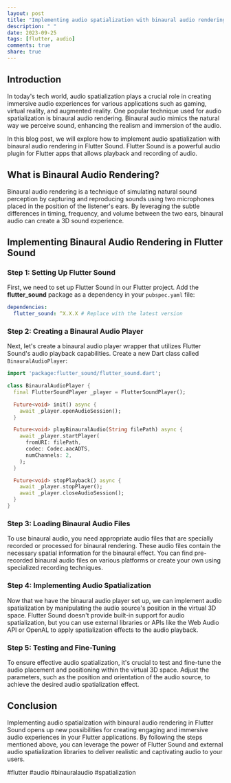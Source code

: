```yaml
---
layout: post
title: "Implementing audio spatialization with binaural audio rendering in Flutter Sound"
description: " "
date: 2023-09-25
tags: [flutter, audio]
comments: true
share: true
---
```


## Introduction
In today's tech world, audio spatialization plays a crucial role in creating immersive audio experiences for various applications such as gaming, virtual reality, and augmented reality. One popular technique used for audio spatialization is binaural audio rendering. Binaural audio mimics the natural way we perceive sound, enhancing the realism and immersion of the audio.

In this blog post, we will explore how to implement audio spatialization with binaural audio rendering in Flutter Sound. Flutter Sound is a powerful audio plugin for Flutter apps that allows playback and recording of audio.

## What is Binaural Audio Rendering?
Binaural audio rendering is a technique of simulating natural sound perception by capturing and reproducing sounds using two microphones placed in the position of the listener's ears. By leveraging the subtle differences in timing, frequency, and volume between the two ears, binaural audio can create a 3D sound experience.

## Implementing Binaural Audio Rendering in Flutter Sound

### Step 1: Setting Up Flutter Sound
First, we need to set up Flutter Sound in our Flutter project. Add the **flutter_sound** package as a dependency in your `pubspec.yaml` file:

```yaml
dependencies:
  flutter_sound: ^X.X.X # Replace with the latest version
```

### Step 2: Creating a Binaural Audio Player
Next, let's create a binaural audio player wrapper that utilizes Flutter Sound's audio playback capabilities. Create a new Dart class called `BinauralAudioPlayer`:

```dart
import 'package:flutter_sound/flutter_sound.dart';

class BinauralAudioPlayer {
  final FlutterSoundPlayer _player = FlutterSoundPlayer();

  Future<void> init() async {
    await _player.openAudioSession();
  }

  Future<void> playBinauralAudio(String filePath) async {
    await _player.startPlayer(
      fromURI: filePath,
      codec: Codec.aacADTS,
      numChannels: 2,
    );
  }

  Future<void> stopPlayback() async {
    await _player.stopPlayer();
    await _player.closeAudioSession();
  }
}
```

### Step 3: Loading Binaural Audio Files
To use binaural audio, you need appropriate audio files that are specially recorded or processed for binaural rendering. These audio files contain the necessary spatial information for the binaural effect. You can find pre-recorded binaural audio files on various platforms or create your own using specialized recording techniques.

### Step 4: Implementing Audio Spatialization
Now that we have the binaural audio player set up, we can implement audio spatialization by manipulating the audio source's position in the virtual 3D space. Flutter Sound doesn't provide built-in support for audio spatialization, but you can use external libraries or APIs like the Web Audio API or OpenAL to apply spatialization effects to the audio playback.

### Step 5: Testing and Fine-Tuning
To ensure effective audio spatialization, it's crucial to test and fine-tune the audio placement and positioning within the virtual 3D space. Adjust the parameters, such as the position and orientation of the audio source, to achieve the desired audio spatialization effect.

## Conclusion
Implementing audio spatialization with binaural audio rendering in Flutter Sound opens up new possibilities for creating engaging and immersive audio experiences in your Flutter applications. By following the steps mentioned above, you can leverage the power of Flutter Sound and external audio spatialization libraries to deliver realistic and captivating audio to your users.

#flutter #audio #binauralaudio #spatialization